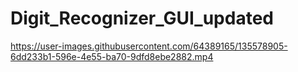 # Digit_Recognizer_GUI_updated
https://user-images.githubusercontent.com/64389165/135578905-6dd233b1-596e-4e55-ba70-9dfd8ebe2882.mp4
